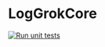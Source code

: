 # LogGrokCore
[![Run unit tests](https://github.com/zhenyatnk/LogGrokCore/actions/workflows/run-tests.yml/badge.svg)](https://github.com/zhenyatnk/LogGrokCore/actions/workflows/run-tests.yml)
